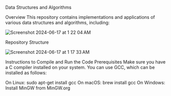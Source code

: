 Data Structures and Algorithms

Overview
This repository contains implementations and applications of various data structures and algorithms, including:

![Screenshot 2024-06-17 at 1 22 04 AM](https://github.com/vicram15/DSA/assets/172394546/94cf0cd6-d32f-41f3-90b1-89386dcd14ee)




Repository Structure


![Screenshot 2024-06-17 at 1 17 33 AM](https://github.com/vicram15/DSA/assets/172394546/770ad339-7530-4a0e-8625-5f25344811fb)



Instructions to Compile and Run the Code
Prerequisites
Make sure you have a C compiler installed on your system. You can use GCC, which can be installed as follows:

On Linux: sudo apt-get install gcc
On macOS: brew install gcc
On Windows: Install MinGW from MinGW.org

